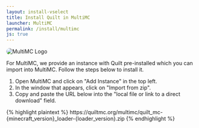 ```yaml
---
layout: install-vselect
title: Install Quilt in MultiMC
launcher: MultiMC
permalink: /install/multimc
js: true
---
```


<img class="logo shadow right" style="border-radius: 12px;"
     alt="MultiMC Logo" src="/assets/img/launchers/multimc.svg" />

For MultiMC, we provide an instance with Quilt pre-installed which you can
import into MultiMC. Follow the steps below to install it.

1. Open MultiMC and click on "Add Instance" in the top left.
2. In the window that appears, click on "Import from zip".
3. Copy and paste the URL below into the "local file or link to a direct
   download" field.

<div class="clear"></div>

<div data-version-target="snippet">
{% highlight plaintext %}
https://quiltmc.org/multimc/quilt_mc-{minecraft_version}_loader-{loader_version}.zip
{% endhighlight %}
</div>

